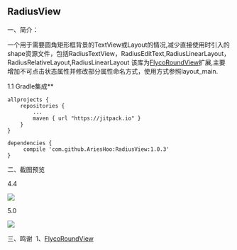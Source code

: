 RadiusView
--------------------------
一、简介：

一个用于需要圆角矩形框背景的TextView或Layout的情况,减少直接使用时引入的shape资源文件，包括RadiusTextView，RadiusEditText,RadiusLinearLayout，RadiusRelativeLayout,RadiusLinearLayout
该库为[FlycoRoundView](https://github.com/H07000223/FlycoRoundView)扩展,主要增加不可点击状态属性并修改部分属性命名方式，使用方式参照layout_main.

1.1 Gradle集成**

```
allprojects {
    repositories {
        ...
        maven { url "https://jitpack.io" }
    }
}
```

```
dependencies {
     compile 'com.github.AriesHoo:RadiusView:1.0.3'
}
```

二、截图预览

4.4

![](https://github.com/AriesHoo/RadiusView/blob/master/screenshot/00.png)

5.0

![](https://github.com/AriesHoo/RadiusView/blob/master/screenshot/01.png)

三、鸣谢 
1、[FlycoRoundView](https://github.com/H07000223/FlycoRoundView)
